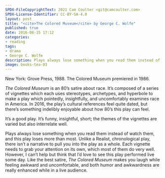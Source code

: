 ```yaml
---
SPDX-FileCopyrightText: 2021 Cam Coulter <git@camcoulter.com>
SPDX-License-Identifier: CC-BY-SA-4.0
layout: post
title: "<cite>The Colored Museum</cite> by George C. Wolfe"
published: true
date: 2016-06-15 17:12
categories:
- reading
tags:
- drama
- George C. Wolfe
description: Plays always lose something when you read them instead of watch them, and this play loses more than most.
image: books-tea-03
---
```


<p class="bookinfo">New York: Grove Press, 1988. The Colored Museum premiered in 1986.</p>

<cite>The Colored Museum</cite> is an 80’s satire about race. It’s composed of a series of vignettes which each uses stereotypes, archetypes, and hyperbole to make a play which pointedly, insightfully, and uncomfortably examines race in America. In 2016, the play’s cultural references feel quite dated, but there’s something indelibly enjoyable about how 80’s this play can feel.

It’s a good play. It’s funny, insightful, short; the themes of the vignettes are varied but also interrelate well.

Plays always lose something when you read them instead of watch them, and this play loses more than most. Unlike a Realist, chronological play, there isn’t a narrative to pull you into the play as a whole. Each vignette needs to grab your attention on its own, which most of them do very well. However, I can’t help but think that I’d love to see this play performed live some day. Like the best satire, <cite>The Colored Museum</cite> makes you laugh while feeling awkward and uncomfortable, and both humor and awkwardness are really enhanced while in a live audience.
